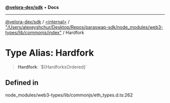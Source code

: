 [**@velora-dex/sdk**](../../../../README.md) • **Docs**

***

[@velora-dex/sdk](../../../../globals.md) / [\<internal\>](../../../README.md) / ["/Users/alexeyshchur/Desktop/Repos/paraswap-sdk/node\_modules/web3-types/lib/commonjs/index"](../README.md) / Hardfork

# Type Alias: Hardfork

> **Hardfork**: \`$\{HardforksOrdered\}\`

## Defined in

node\_modules/web3-types/lib/commonjs/eth\_types.d.ts:262
